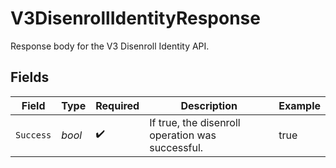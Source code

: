 # V3DisenrollIdentityResponse

Response body for the V3 Disenroll Identity API.


## Fields

| Field                                            | Type                                             | Required                                         | Description                                      | Example                                          |
| ------------------------------------------------ | ------------------------------------------------ | ------------------------------------------------ | ------------------------------------------------ | ------------------------------------------------ |
| `Success`                                        | *bool*                                           | :heavy_check_mark:                               | If true, the disenroll operation was successful. | true                                             |